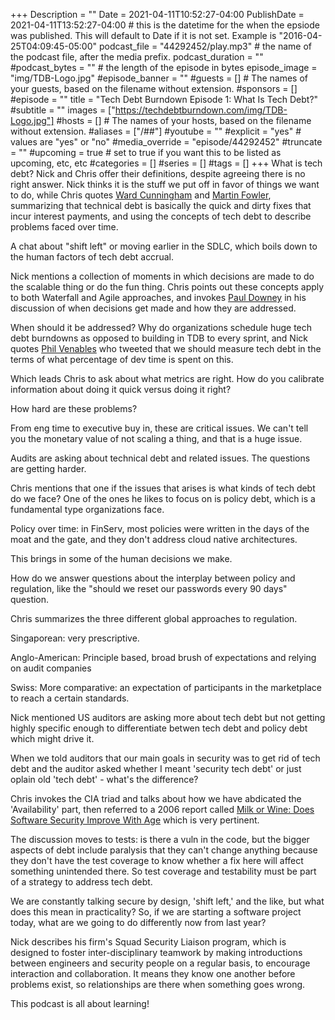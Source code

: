 +++
Description = ""
Date = 2021-04-11T10:52:27-04:00
PublishDate = 2021-04-11T13:52:27-04:00 # this is the datetime for the when the epsiode was published. This will default to Date if it is not set. Example is "2016-04-25T04:09:45-05:00"
podcast_file = "44292452/play.mp3" # the name of the podcast file, after the media prefix.
podcast_duration = ""
#podcast_bytes = "" # the length of the episode in bytes
episode_image = "img/TDB-Logo.jpg"
#episode_banner = ""
#guests = [] # The names of your guests, based on the filename without extension.
#sponsors = []
#episode = ""
title = "Tech Debt Burndown Episode 1: What Is Tech Debt?"
#subtitle = ""
images = ["https://techdebtburndown.com/img/TDB-Logo.jpg"]
#hosts = [] # The names of your hosts, based on the filename without extension.
#aliases = ["/##"]
#youtube = ""
#explicit = "yes" # values are "yes" or "no"
#media_override = "episode/44292452"
#truncate = ""
#upcoming = true # set to true if you want this to be listed as upcoming, etc, etc
#categories = []
#series = []
#tags = []
+++
What is tech debt? Nick and Chris offer their definitions, despite agreeing there is no right answer. Nick thinks it is the stuff we put off in favor of things we want to do, while Chris quotes [Ward Cunningham](https://en.wikipedia.org/wiki/Ward_Cunningham) and [Martin Fowler](https://martinfowler.com), summarizing that technical debt is  basically the quick and dirty fixes that incur interest payments, and using the concepts of tech debt to describe problems faced over time. 

A chat about "shift left" or moving earlier in the SDLC, which boils down to the human factors of tech debt accrual. 

Nick mentions a collection of moments in which decisions are made to do the scalable thing or do the fun thing. Chris points out these concepts apply to both Waterfall and Agile approaches, and invokes <a href="https://twitter.com/psd">Paul Downey</a> in his discussion of when decisions get made and how they are addressed.

When should it be addressed? Why do organizations schedule huge tech debt burndowns as opposed to building in TDB to every sprint, and Nick quotes [Phil Venables](https://www.philvenables.com/about) who tweeted that we should measure tech debt in the terms of what percentage of dev time is spent on this. 

Which leads Chris to ask about what metrics are right. How do you calibrate information about doing it quick versus doing it right? 

How hard are these problems? 

From eng time to executive buy in, these are critical issues. We can't tell you the monetary value of not scaling a thing, and that is a huge issue. 

Audits are asking about technical debt and related issues. The questions are getting harder. 

Chris mentions that one if the issues that arises is what kinds of tech debt do we face? One of the ones he likes to focus on is policy debt, which is a fundamental type organizations face. 

Policy over time: in FinServ, most policies were written in the days of the moat and the gate, and they don't address cloud native architectures. 

This brings in some of the human decisions we make. 

How do we answer questions about the interplay between policy and regulation, like the "should we reset our passwords every 90 days" question. 

Chris summarizes the three different global approaches to regulation. 

Singaporean: very prescriptive. 

Anglo-American: Principle based, broad brush of expectations and relying on audit companies

Swiss: More comparative: an expectation of participants in the marketplace to reach a certain standards.

Nick mentioned US auditors are asking more about tech debt but not getting highly specific enough to differentiate betwen tech debt and policy debt which might drive it.

When we told auditors that our main goals in security was to get rid of tech debt and the auditor asked whether I meant 'security tech debt' or just oplain old 'tech debt' - what's the difference?

Chris invokes the CIA triad and talks about how we have abdicated the 'Availability' part, then referred to a 2006 report called [Milk or Wine: Does Software Security Improve With Age](https://www.usenix.org/conference/15th-usenix-security-symposium/milk-or-wine-does-software-security-improve-age) which is very pertinent. 

The discussion moves to tests: is there a vuln in the code, but the bigger aspects of debt include paralysis that they can't change anything because they don't have the test coverage to know whether a fix here will affect something unintended there. So test coverage and testability must be part of a strategy to address tech debt. 

We are constantly talking secure by design, 'shift left,' and the like, but what does this mean in practicality? So, if we are starting a software project today, what are we going to do differently now from last year?

Nick describes his firm's Squad Security Liaison program, which is designed to foster inter-disciplinary teamwork by making introductions between engineers and security people on a regular basis, to encourage interaction and collaboration. It means they know one another before problems exist, so relationships are there when something goes wrong. 


This podcast is all about learning! 